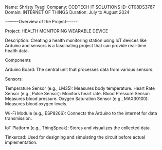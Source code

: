 Name: Shristy Tyagi 
Company: CODTECH IT SOLUTIONS
ID: CT08DS3787
Domain: INTERNET OF THINGS
Duration: July to August 2024

-------Overview of the Project------

Project: HEALTH MONITORING WEARABLE DEVICE

Description: Creating a health monitoring station using IoT devices like Arduino and sensors is a fascinating project that can provide real-time health data. 

Components

Arduino Board: The central unit that processes data from various sensors.

Sensors:

Temperature Sensor (e.g., LM35): Measures body temperature.
Heart Rate Sensor (e.g., Pulse Sensor): Monitors heart rate.
Blood Pressure Sensor: Measures blood pressure.
Oxygen Saturation Sensor (e.g., MAX30100): Measures blood oxygen levels.

Wi-Fi Module (e.g., ESP8266): Connects the Arduino to the internet for data transmission.

IoT Platform (e.g., ThingSpeak): Stores and visualizes the collected data.

Tinkercad: Used for designing and simulating the circuit before actual implementation.

